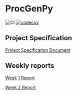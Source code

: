 # ProcGenPy

![CI](https://github.com/BlueShiftButterfly/tiralabra_procgen/actions/workflows/main.yml/badge.svg)
[![codecov](https://codecov.io/gh/BlueShiftButterfly/tiralabra_procgen/graph/badge.svg?token=TO1ECLJ9QO)](https://codecov.io/gh/BlueShiftButterfly/tiralabra_procgen)

## Project Specification

[Project Specification Document](https://github.com/BlueShiftButterfly/tiralabra_procgen/blob/main/documentation/specification_document.md)

## Weekly reports

[Week 1 Report](https://github.com/BlueShiftButterfly/tiralabra_procgen/blob/main/documentation/week1_report.md)

[Week 2 Report](https://github.com/BlueShiftButterfly/tiralabra_procgen/blob/main/documentation/week2_report.md)
